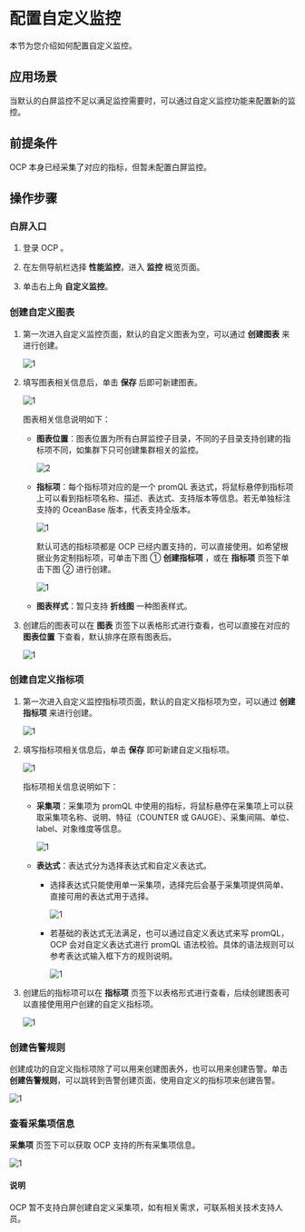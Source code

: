 # 配置自定义监控

本节为您介绍如何配置自定义监控。

## 应用场景

当默认的白屏监控不足以满足监控需要时，可以通过自定义监控功能来配置新的监控。

## 前提条件

OCP 本身已经采集了对应的指标，但暂未配置白屏监控。

## 操作步骤

### 白屏入口

1. 登录 OCP 。

2. 在左侧导航栏选择 **性能监控**，进入 **监控** 概览页面。

3. 单击右上角 **自定义监控**。

### 创建自定义图表

1. 第一次进入自定义监控页面，默认的自定义图表为空，可以通过 **创建图表** 来进行创建。

    ![1](https://obbusiness-private.oss-cn-shanghai.aliyuncs.com/doc/img/ocp/%E6%9C%80%E4%BD%B3%E5%AE%9E%E8%B7%B5/%E5%88%9B%E5%BB%BA%E5%9B%BE%E8%A1%A8.png)

2. 填写图表相关信息后，单击 **保存** 后即可新建图表。

    ![1](https://obbusiness-private.oss-cn-shanghai.aliyuncs.com/doc/img/ocp/%E6%9C%80%E4%BD%B3%E5%AE%9E%E8%B7%B5/%E5%88%9B%E5%BB%BA%E5%9B%BE%E8%A1%A81.png)

    图表相关信息说明如下：

      * **图表位置**：图表位置为所有白屏监控子目录，不同的子目录支持创建的指标项不同，如集群下只可创建集群相关的监控。

        ![2](https://obbusiness-private.oss-cn-shanghai.aliyuncs.com/doc/img/ocp/%E6%9C%80%E4%BD%B3%E5%AE%9E%E8%B7%B5/%E5%9B%BE%E8%A1%A8%E4%BD%8D%E7%BD%AE.png)

      * **指标项**：每个指标项对应的是一个 promQL 表达式，将鼠标悬停到指标项上可以看到指标项名称、描述、表达式、支持版本等信息。若无单独标注支持的 OceanBase 版本，代表支持全版本。

        ![1](https://obbusiness-private.oss-cn-shanghai.aliyuncs.com/doc/img/ocp/%E6%9C%80%E4%BD%B3%E5%AE%9E%E8%B7%B5/%E6%8C%87%E6%A0%87%E9%A1%B9.png)

        默认可选的指标项都是 OCP 已经内置支持的，可以直接使用。如希望根据业务定制指标项，可单击下图 ① **创建指标项** ，或在 **指标项** 页签下单击下图 ② 进行创建。

        ![1](https://obbusiness-private.oss-cn-shanghai.aliyuncs.com/doc/img/ocp/%E6%9C%80%E4%BD%B3%E5%AE%9E%E8%B7%B5/%E5%88%9B%E5%BB%BA%E6%8C%87%E6%A0%87%E9%A1%B9.png)

      * **图表样式**：暂只支持 **折线图** 一种图表样式。

3. 创建后的图表可以在 **图表** 页签下以表格形式进行查看，也可以直接在对应的 **图表位置** 下查看，默认排序在原有图表后。

    ![1](https://obbusiness-private.oss-cn-shanghai.aliyuncs.com/doc/img/ocp/%E6%9C%80%E4%BD%B3%E5%AE%9E%E8%B7%B5/%E6%9F%A5%E7%9C%8B%E5%9B%BE%E8%A1%A8.png)

### 创建自定义指标项

1. 第一次进入自定义监控指标项页面，默认的自定义指标项为空，可以通过 **创建指标项** 来进行创建。

    ![1](https://obbusiness-private.oss-cn-shanghai.aliyuncs.com/doc/img/ocp/%E6%9C%80%E4%BD%B3%E5%AE%9E%E8%B7%B5/%E8%87%AA%E5%AE%9A%E4%B9%89%E6%8C%87%E6%A0%87%E9%A1%B9.png)

2. 填写指标项相关信息后，单击 **保存** 即可新建自定义指标项。

    ![1](https://obbusiness-private.oss-cn-shanghai.aliyuncs.com/doc/img/ocp/%E6%9C%80%E4%BD%B3%E5%AE%9E%E8%B7%B5/%E5%88%9B%E5%BB%BA%E6%8C%87%E6%A0%87%E9%A1%B91.png)

    指标项相关信息说明如下：

    * **采集项**：采集项为 promQL 中使用的指标，将鼠标悬停在采集项上可以获取采集项名称、说明、特征（COUNTER 或 GAUGE）、采集间隔、单位、label、对象维度等信息。

        ![1](https://obbusiness-private.oss-cn-shanghai.aliyuncs.com/doc/img/ocp/%E6%9C%80%E4%BD%B3%E5%AE%9E%E8%B7%B5/%E9%87%87%E9%9B%86%E9%A1%B9.png)

    * **表达式**：表达式分为选择表达式和自定义表达式。

      * 选择表达式只能使用单一采集项，选择完后会基于采集项提供简单、直接可用的表达式用于选择。

        ![1](https://obbusiness-private.oss-cn-shanghai.aliyuncs.com/doc/img/ocp/%E6%9C%80%E4%BD%B3%E5%AE%9E%E8%B7%B5/%E9%80%89%E6%8B%A9%E8%A1%A8%E8%BE%BE%E5%BC%8F.png)

      * 若基础的表达式无法满足，也可以通过自定义表达式来写 promQL，OCP 会对自定义表达式进行 promQL 语法校验。具体的语法规则可以参考表达式输入框下方的规则说明。

        ![1](https://obbusiness-private.oss-cn-shanghai.aliyuncs.com/doc/img/ocp/%E6%9C%80%E4%BD%B3%E5%AE%9E%E8%B7%B5/%E8%87%AA%E5%AE%9A%E4%B9%89%E8%A1%A8%E8%BE%BE%E5%BC%8F.png)

3. 创建后的指标项可以在 **指标项** 页签下以表格形式进行查看，后续创建图表可以直接使用用户创建的自定义指标项。

    ![1](https://obbusiness-private.oss-cn-shanghai.aliyuncs.com/doc/img/ocp/%E6%9C%80%E4%BD%B3%E5%AE%9E%E8%B7%B5/%E6%8C%87%E6%A0%87%E9%A1%B9%E5%88%97%E8%A1%A8.png)

### 创建告警规则

创建成功的自定义指标项除了可以用来创建图表外，也可以用来创建告警。单击 **创建告警规则**，可以跳转到告警创建页面，使用自定义的指标项来创建告警。

![1](https://obbusiness-private.oss-cn-shanghai.aliyuncs.com/doc/img/ocp/%E6%9C%80%E4%BD%B3%E5%AE%9E%E8%B7%B5/%E5%88%9B%E5%BB%BA%E5%91%8A%E8%AD%A6%E8%A7%84%E5%88%99.png)

### 查看采集项信息

**采集项** 页签下可以获取 OCP 支持的所有采集项信息。

![1](https://obbusiness-private.oss-cn-shanghai.aliyuncs.com/doc/img/ocp/%E6%9C%80%E4%BD%B3%E5%AE%9E%E8%B7%B5/%E9%87%87%E9%9B%86%E9%A1%B9%E5%88%97%E8%A1%A8.png)

<main id="notice" type='explain'>
<h4>说明</h4>
<p>OCP 暂不支持白屏创建自定义采集项，如有相关需求，可联系相关技术支持人员。</p>
</main>
